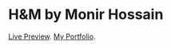# H&M by Monir Hossain

[Live Preview](https://hm-shop.netlify.app/).
[My Portfolio](https://monirhossain.com/).
